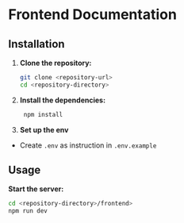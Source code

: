 # Frontend Documentation

## Installation

1. **Clone the repository:**
   ```sh
   git clone <repository-url>
   cd <repository-directory>
   ```
2. **Install the dependencies:**
   ```sh
    npm install
    ```
3. **Set up the env**
- Create `.env` as instruction in `.env.example`
   
## Usage
**Start the server:**
   ```sh
   cd <repository-directory>/frontend>
   npm run dev
   ```
